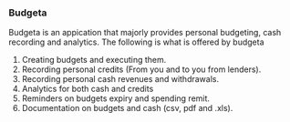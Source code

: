 ### Budgeta
Budgeta is an appication that majorly provides personal budgeting, cash recording and analytics. The following is what is offered by budgeta
1. Creating budgets and executing them.
2. Recording personal credits (From you and to you from lenders).
3. Recording personal cash revenues and withdrawals.
4. Analytics for both cash and credits
5. Reminders on budgets expiry and spending remit.
6. Documentation on budgets and cash (csv, pdf and .xls).
